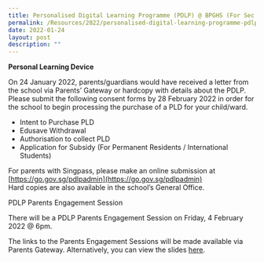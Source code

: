 ```yaml
---
title: Personalised Digital Learning Programme (PDLP) @ BPGHS (For Sec 1s)
permalink: /Resources/2022/personalised-digital-learning-programme-pdlp-at-bpghs-for-sec-1s
date: 2022-01-24
layout: post
description: ""
---
```

**Personal Learning Device**

On 24 January 2022, parents/guardians would have received a letter from the school via Parents’ Gateway or hardcopy with details about the PDLP.
Please submit the following consent forms by 28 February 2022 in order for the school to begin processing the purchase of a PLD for your child/ward.
* Intent to Purchase PLD
* Edusave Withdrawal
* Authorisation to collect PLD
* Application for Subsidy (For Permanent Residents / International Students)

For parents with Singpass, please make an online submission at [https://go.gov.sg/pdlpadmin](https://go.gov.sg/pdlpadmin)
<br> Hard copies are also available in the school’s General Office.


PDLP Parents Engagement Session

There will be a PDLP Parents Engagement Session on Friday, 4 February 2022 @ 6pm.
 
The links to the Parents Engagement Sessions will be made available via Parents Gateway.
Alternatively, you can view the slides [here](https://www-bpghs-moe-edu-sg-admin.cwp.sg/qql/slot/u148/BPGHS%202022/Announcements%20&%20Updates/Parent%20Engagement%20Deck%20for%20Sec%201%202022.pdf).